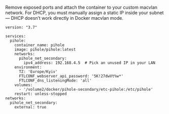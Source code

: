 Remove exposed ports and attach the container to your custom macvlan network.
For DHCP, you must manually assign a static IP inside your subnet — DHCP doesn’t work directly in Docker macvlan mode.

```
version: "3.7"

services:
  pihole:
    container_name: pihole
    image: pihole/pihole:latest
    networks:
      pihole_net_secondary:
        ipv4_address: 192.168.4.5  # Pick an unused IP in your LAN
    environment:
      TZ: 'Europe/Kyiv'
      FTLCONF_webserver_api_password: '5K!27dwVt%w*'
      FTLCONF_dns_listeningMode: 'all'
    volumes:
      - '/volume2/docker/pihole-secondary/etc-pihole:/etc/pihole'
    restart: unless-stopped
networks:
  pihole_net_secondary:
    external: true
```
